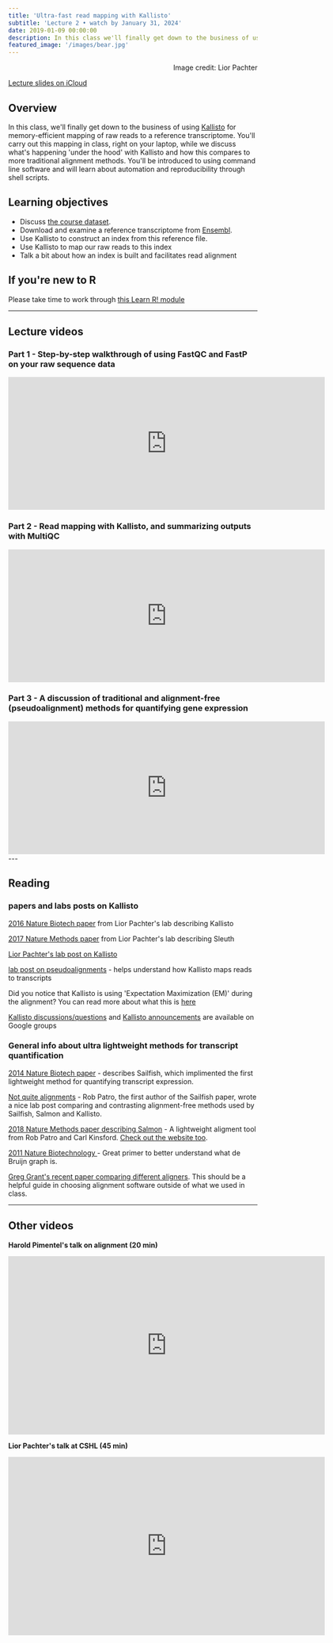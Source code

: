 ```yaml
---
title: 'Ultra-fast read mapping with Kallisto'
subtitle: 'Lecture 2 • watch by January 31, 2024'
date: 2019-01-09 00:00:00
description: In this class we'll finally get down to the business of using Kallisto for memory-efficient mapping of your raw reads.  You'll carry out this mapping in class, right on your laptop, while we discuss what's happening under the hood. During this process, we'll touch on a range of topics, from reference files, to command line basics, and using shell scripts for automation and reproducibility.
featured_image: '/images/bear.jpg'
---
```


<div style="text-align: right"> Image credit: Lior Pachter </div>

[Lecture slides on iCloud](https://www.icloud.com/keynote/0UePBv3d_VkYkZSiZ2lqnYclQ#Lecture3%5FreadMapping)

## Overview

In this class, we'll finally get down to the business of using [Kallisto](https://pachterlab.github.io/kallisto/about) for memory-efficient mapping of raw reads to a reference transcriptome.  You'll carry out this mapping in class, right on your laptop, while we discuss what's happening 'under the hood' with Kallisto and how this compares to more traditional alignment methods.  You'll be introduced to using command line software and will learn about automation and reproducibility through shell scripts.

## Learning objectives

* Discuss [the course dataset](http://diytranscriptomics.com/data).
* Download and examine a reference transcriptome from [Ensembl](https://useast.ensembl.org/info/data/ftp/index.html).
* Use Kallisto to construct an index from this reference file.
* Use Kallisto to map our raw reads to this index
* Talk a bit about how an index is built and facilitates read alignment

## If you're new to R

Please take time to work through [this Learn R! module](https://diytranscriptomics.com/learnr/module-02)

---

## Lecture videos

### Part 1 - Step-by-step walkthrough of using FastQC and FastP on your raw sequence data

<iframe src="https://player.vimeo.com/video/410750113" width="640" height="268" frameborder="0" allow="autoplay; fullscreen" allowfullscreen></iframe>

### Part 2 - Read mapping with Kallisto, and summarizing outputs with MultiQC

<iframe src="https://player.vimeo.com/video/791916878" width="640" height="268" frameborder="0" allow="autoplay; fullscreen" allowfullscreen></iframe>

### Part 3 - A discussion of traditional and alignment-free (pseudoalignment) methods for quantifying gene expression

<iframe src="https://player.vimeo.com/video/410782115" width="640" height="268" frameborder="0" allow="autoplay; fullscreen" allowfullscreen></iframe>
---

## Reading

### papers and labs posts on Kallisto

[2016 Nature Biotech paper](http://DIYtranscriptomics.github.io/Reading/files/Kallisto.pdf) from Lior Pachter's lab describing Kallisto

[2017 Nature Methods paper](http://DIYtranscriptomics.github.io/Reading/files/sleuth.pdf) from Lior Pachter's lab describing Sleuth

[Lior Pachter's lab post on Kallisto](https://liorpachter.wordpress.com/2015/05/10/near-optimal-rna-seq-quantification-with-kallisto/)

[lab post on pseudoalignments](http://tinyheero.github.io/2015/09/02/pseudoalignments-kallisto.html) - helps understand how Kallisto maps reads to transcripts

Did you notice that Kallisto is using 'Expectation Maximization (EM)' during the alignment?  You can read more about what this is [here](http://DIYtranscriptomics.github.io/Reading/files/EM.pdf)

[Kallisto discussions/questions](https://groups.google.com/forum/#!forum/kallisto-sleuth-users) and [Kallisto announcements](https://groups.google.com/forum/#!forum/kallisto-sleuth-announcements) are available on Google groups

### General info about ultra lightweight methods for transcript quantification

[2014 Nature Biotech paper](http://DIYtranscriptomics.github.io/Reading/files/Sailfish.pdf) - describes Sailfish, which implimented the first lightweight method for quantifying transcript expression.

[Not quite alignments](http://robpatro.com/lab/?p=248) - Rob Patro, the first author of the Sailfish paper, wrote a nice lab post comparing and contrasting alignment-free methods used by Sailfish, Salmon and Kallisto.

[2018 Nature Methods paper describing Salmon](https://www.nature.com/articles/nmeth.4197) - A lightweight aligment tool from Rob Patro and Carl Kinsford.  [Check out the website too](https://combine-lab.github.io/salmon/).

[2011 Nature Biotechnology ](http://DIYtranscriptomics.github.io/Reading/files/deBruijn.pdf) - Great primer to better understand what de Bruijn graph is.

[Greg Grant's recent paper comparing different aligners](http://DIYtranscriptomics.github.io/Reading/files/gregGrant_aligners_natMeth.pdf).  This should be a helpful guide in choosing alignment software outside of what we used in class.

---

## Other videos

**Harold Pimentel's talk on alignment (20 min)**

<iframe src="https://www.youtube.com/embed/b4tVokh6Law" width="640" height="360" frameborder="0" allowfullscreen></iframe>

**Lior Pachter's talk at CSHL (45 min)**

<iframe src="https://www.youtube.com/embed/5NiFibnbE8o" width="640" height="360" frameborder="0" allowfullscreen></iframe>
